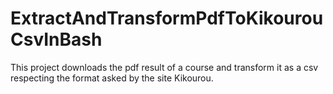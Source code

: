 # ExtractAndTransformPdfToKikourouCsvInBash
This project downloads the pdf result of a course and transform it as a csv respecting the format asked by the site Kikourou.
